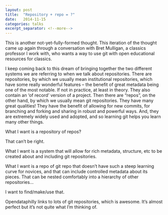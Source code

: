 ```yaml
---
layout: post
title:  "Repository + repo = ?"
date:   2014-11-15
categories: talks
excerpt_separator: <!--more-->
---
```


This is another not-yet-fully-formed thought. This iteration of the
thought came up again through a conversation with Bret Mulligan, a
classics professor I work with, who wants a way to use git with open
educational resources for classics.

I keep coming back to this dream of bringing together the two different
systems we are referring to when we talk about repositories. There are
repositories, by which we usually mean institutional repositories, which
have some really wonderful features – the benefit of great metadata
being one of the most notable. If not in practice, at least in theory.
They also contain an ‘of record’ version of a project. Then there are
“repos”, on the other hand, by which we usually mean git repositories.
They have many great qualities! They have the benefit of allowing for
new commits, for branching and forking and sharing in robust and
powerful ways. And, they are extremely widely used and adopted, and so
learning git helps you learn many other things.
<!--more-->
What I want is a repository of repos?

That can’t be right.

What I want is a system that will allow for rich metadata, structure,
etc to be created about and including git repositories.

What I want is a repo of git repo that doesn’t have such a steep
learning curve for novices, and that can include controlled metadata
about its pieces. That can be nested comfortably into a hierarchy of
other repositories…

I want to find/make/use that.

Opendataphilly links to lots of git repositories, which is awesome. It’s
almost perfect but it’s not quite what I’m thinking of.
